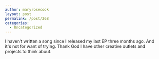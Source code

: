 ```yaml
---
author: maryrosecook
layout: post
permalink: /post/268
categories:
  - Uncategorized
---
```

I haven't written a song since I released my last EP three months ago. And it's not for want of trying. Thank God I have other creative outlets and projects to think about.
